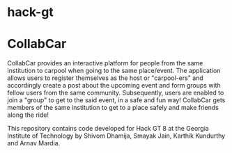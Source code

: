 # hack-gt
# CollabCar

CollabCar provides an interactive platform for people from the same institution to carpool when going to the same place/event. The application allows users to register themselves as the host or "carpool-ers" and accordingly create a post about the upcoming event and form groups with fellow users from the same community. Subsequently, users are enabled to join a "group" to get to the said event, in a safe and fun way! CollabCar gets members of the same institution to get to a place safely and make friends along the ride!

This repository contains code developed for Hack GT 8 at the Georgia Institute of Technology by Shivom Dhamija, Smayak Jain, Karthik Kundurthy and Arnav Mardia. 
